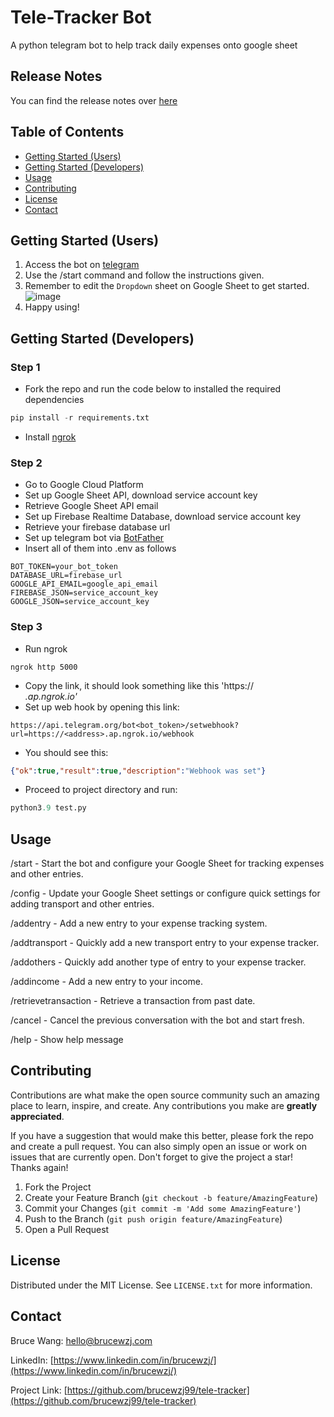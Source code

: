 # Tele-Tracker Bot
A python telegram bot to help track daily expenses onto google sheet

## Release Notes
You can find the release notes over [here](https://github.com/brucewzj99/tele-tracker/blob/master/release_notes.md)

## Table of Contents
- [Getting Started (Users)](#getting-started-users)
- [Getting Started (Developers)](#getting-started-developers)
- [Usage](#usage)
- [Contributing](#contributing)
- [License](#license)
- [Contact](#contact)

## Getting Started (Users)
1. Access the bot on [telegram](https://t.me/telefinance_tracker_bot) 
2. Use the /start command and follow the instructions given.
3. Remember to edit the `Dropdown` sheet on Google Sheet to get started.
![image](https://github.com/brucewzj99/tele-tracker-v2/assets/24997286/664b6e2e-5c56-47b2-b56b-a5b3424bf7bd)
4. Happy using!

## Getting Started (Developers)
### Step 1
* Fork the repo and run the code below to installed the required dependencies
```python
pip install -r requirements.txt
```
* Install [ngrok](https://ngrok.com/download) 

### Step 2
* Go to Google Cloud Platform
* Set up Google Sheet API, download service account key
* Retrieve Google Sheet API email
* Set up Firebase Realtime Database, download service account key
* Retrieve your firebase database url
* Set up telegram bot via [BotFather](https://t.me/BotFather)
* Insert all of them into .env as follows
```.env
BOT_TOKEN=your_bot_token
DATABASE_URL=firebase_url
GOOGLE_API_EMAIL=google_api_email
FIREBASE_JSON=service_account_key
GOOGLE_JSON=service_account_key
```

### Step 3
* Run ngrok
```terminal
ngrok http 5000
```
* Copy the link, it should look something like this 'https://<address>.ap.ngrok.io'
* Set up web hook by opening this link:
```url
https://api.telegram.org/bot<bot_token>/setwebhook?url=https://<address>.ap.ngrok.io/webhook
```
* You should see this:
```json
{"ok":true,"result":true,"description":"Webhook was set"}
```
* Proceed to project directory and run:
```python
python3.9 test.py
```

## Usage
/start - Start the bot and configure your Google Sheet for tracking expenses and other entries.

/config - Update your Google Sheet settings or configure quick settings for adding transport and other entries.

/addentry - Add a new entry to your expense tracking system.

/addtransport - Quickly add a new transport entry to your expense tracker.

/addothers - Quickly add another type of entry to your expense tracker.

/addincome - Add a new entry to your income.

/retrievetransaction - Retrieve a transaction from past date.

/cancel - Cancel the previous conversation with the bot and start fresh.

/help - Show help message

## Contributing
Contributions are what make the open source community such an amazing place to learn, inspire, and create. Any contributions you make are **greatly appreciated**.

If you have a suggestion that would make this better, please fork the repo and create a pull request. You can also simply open an issue or work on issues that are currently open.
Don't forget to give the project a star! Thanks again!

1. Fork the Project
2. Create your Feature Branch (`git checkout -b feature/AmazingFeature`)
3. Commit your Changes (`git commit -m 'Add some AmazingFeature'`)
4. Push to the Branch (`git push origin feature/AmazingFeature`)
5. Open a Pull Request

## License
Distributed under the MIT License. See `LICENSE.txt` for more information.

## Contact
Bruce Wang: hello@brucewzj.com

LinkedIn: [https://www.linkedin.com/in/brucewzj/](https://www.linkedin.com/in/brucewzj/)

Project Link: [https://github.com/brucewzj99/tele-tracker](https://github.com/brucewzj99/tele-tracker)
